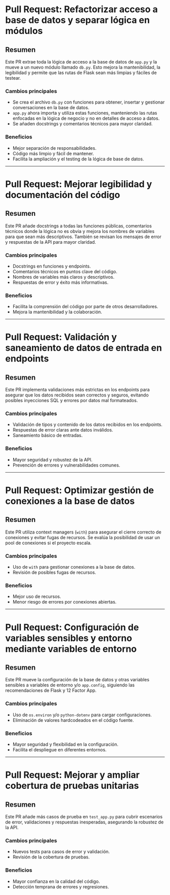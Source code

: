 # Pull Request: Refactorizar acceso a base de datos y separar lógica en módulos

## Resumen
Este PR extrae toda la lógica de acceso a la base de datos de `app.py` y la mueve a un nuevo módulo llamado `db.py`. Esto mejora la mantenibilidad, la legibilidad y permite que las rutas de Flask sean más limpias y fáciles de testear.

### Cambios principales
- Se crea el archivo `db.py` con funciones para obtener, insertar y gestionar conversaciones en la base de datos.
- `app.py` ahora importa y utiliza estas funciones, manteniendo las rutas enfocadas en la lógica de negocio y no en detalles de acceso a datos.
- Se añaden docstrings y comentarios técnicos para mayor claridad.

### Beneficios
- Mejor separación de responsabilidades.
- Código más limpio y fácil de mantener.
- Facilita la ampliación y el testing de la lógica de base de datos.

---

# Pull Request: Mejorar legibilidad y documentación del código

## Resumen
Este PR añade docstrings a todas las funciones públicas, comentarios técnicos donde la lógica no es obvia y mejora los nombres de variables para que sean más descriptivos. También se revisan los mensajes de error y respuestas de la API para mayor claridad.

### Cambios principales
- Docstrings en funciones y endpoints.
- Comentarios técnicos en puntos clave del código.
- Nombres de variables más claros y descriptivos.
- Respuestas de error y éxito más informativas.

### Beneficios
- Facilita la comprensión del código por parte de otros desarrolladores.
- Mejora la mantenibilidad y la colaboración.

---

# Pull Request: Validación y saneamiento de datos de entrada en endpoints

## Resumen
Este PR implementa validaciones más estrictas en los endpoints para asegurar que los datos recibidos sean correctos y seguros, evitando posibles inyecciones SQL y errores por datos mal formateados.

### Cambios principales
- Validación de tipos y contenido de los datos recibidos en los endpoints.
- Respuestas de error claras ante datos inválidos.
- Saneamiento básico de entradas.

### Beneficios
- Mayor seguridad y robustez de la API.
- Prevención de errores y vulnerabilidades comunes.

---

# Pull Request: Optimizar gestión de conexiones a la base de datos

## Resumen
Este PR utiliza context managers (`with`) para asegurar el cierre correcto de conexiones y evitar fugas de recursos. Se evalúa la posibilidad de usar un pool de conexiones si el proyecto escala.

### Cambios principales
- Uso de `with` para gestionar conexiones a la base de datos.
- Revisión de posibles fugas de recursos.

### Beneficios
- Mejor uso de recursos.
- Menor riesgo de errores por conexiones abiertas.

---

# Pull Request: Configuración de variables sensibles y entorno mediante variables de entorno

## Resumen
Este PR mueve la configuración de la base de datos y otras variables sensibles a variables de entorno y/o `app.config`, siguiendo las recomendaciones de Flask y 12 Factor App.

### Cambios principales
- Uso de `os.environ` y/o `python-dotenv` para cargar configuraciones.
- Eliminación de valores hardcodeados en el código fuente.

### Beneficios
- Mayor seguridad y flexibilidad en la configuración.
- Facilita el despliegue en diferentes entornos.

---

# Pull Request: Mejorar y ampliar cobertura de pruebas unitarias

## Resumen
Este PR añade más casos de prueba en `test_app.py` para cubrir escenarios de error, validaciones y respuestas inesperadas, asegurando la robustez de la API.

### Cambios principales
- Nuevos tests para casos de error y validación.
- Revisión de la cobertura de pruebas.

### Beneficios
- Mayor confianza en la calidad del código.
- Detección temprana de errores y regresiones.
